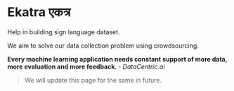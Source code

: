 # Ekatra एकत्र 

Help in building sign language dataset.

We aim to solve our data collection problem using crowdsourcing.

<b>Every machine learning application needs constant support of more data, more evaluation and more feedback. </b>
    <i> - DataCentric.ai</i>


> We will update this page for the same in future.